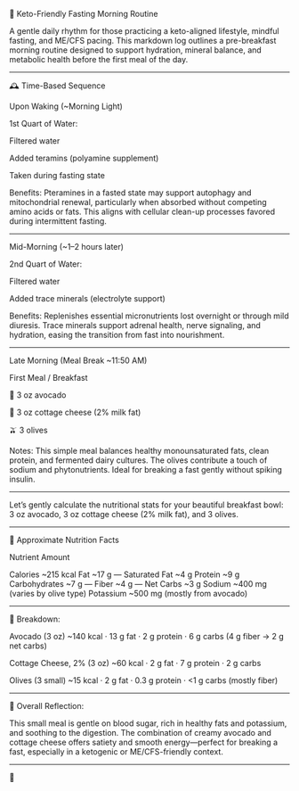 🌅 Keto-Friendly Fasting Morning Routine

A gentle daily rhythm for those practicing a keto-aligned lifestyle, mindful fasting, and ME/CFS pacing. This markdown log outlines a pre-breakfast morning routine designed to support hydration, mineral balance, and metabolic health before the first meal of the day.


---

🕰️ Time-Based Sequence

Upon Waking (~Morning Light)

1st Quart of Water:

Filtered water

Added teramins (polyamine supplement)

Taken during fasting state



Benefits: Pteramines in a fasted state may support autophagy and mitochondrial renewal, particularly when absorbed without competing amino acids or fats. This aligns with cellular clean-up processes favored during intermittent fasting.


---

Mid-Morning (~1–2 hours later)

2nd Quart of Water:

Filtered water

Added trace minerals (electrolyte support)



Benefits: Replenishes essential micronutrients lost overnight or through mild diuresis. Trace minerals support adrenal health, nerve signaling, and hydration, easing the transition from fast into nourishment.


---

Late Morning (Meal Break ~11:50 AM)

First Meal / Breakfast

🥑 3 oz avocado

🧀 3 oz cottage cheese (2% milk fat)

🫒 3 olives



Notes: This simple meal balances healthy monounsaturated fats, clean protein, and fermented dairy cultures. The olives contribute a touch of sodium and phytonutrients. Ideal for breaking a fast gently without spiking insulin.

---

Let’s gently calculate the nutritional stats for your beautiful breakfast bowl:
3 oz avocado, 3 oz cottage cheese (2% milk fat), and 3 olives.


---

🌿 Approximate Nutrition Facts

Nutrient	Amount

Calories	~215 kcal
Fat	~17 g
— Saturated Fat	~4 g
Protein	~9 g
Carbohydrates	~7 g
— Fiber	~4 g
— Net Carbs	~3 g
Sodium	~400 mg (varies by olive type)
Potassium	~500 mg (mostly from avocado)



---

🥄 Breakdown:

Avocado (3 oz)
~140 kcal · 13 g fat · 2 g protein · 6 g carbs (4 g fiber → 2 g net carbs)

Cottage Cheese, 2% (3 oz)
~60 kcal · 2 g fat · 7 g protein · 2 g carbs

Olives (3 small)
~15 kcal · 2 g fat · 0.3 g protein · <1 g carbs (mostly fiber)



---

🌸 Overall Reflection:

This small meal is gentle on blood sugar, rich in healthy fats and potassium, and soothing to the digestion. The combination of creamy avocado and cottage cheese offers satiety and smooth energy—perfect for breaking a fast, especially in a ketogenic or ME/CFS-friendly context.



---

🌿

